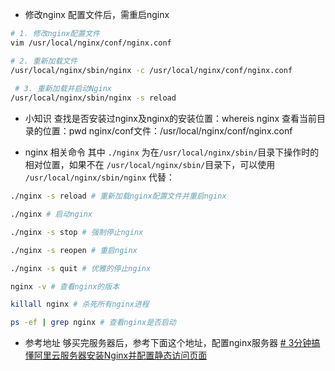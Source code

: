 
- 修改nginx 配置文件后，需重启nginx
```bash
# 1. 修改nginx配置文件
vim /usr/local/nginx/conf/nginx.conf

# 2. 重新加载文件
/usr/local/nginx/sbin/nginx -c /usr/local/nginx/conf/nginx.conf
 
 # 3. 重新加载并启动Nginx
/usr/local/nginx/sbin/nginx -s reload
```

- 小知识
查找是否安装过nginx及nginx的安装位置：whereis nginx
查看当前目录的位置：pwd
nginx/conf文件：/usr/local/nginx/conf/nginx.conf


- nginx 相关命令
其中 `./nginx` 为在`/usr/local/nginx/sbin/`目录下操作时的相对位置，如果不在 `/usr/local/nginx/sbin/`目录下，可以使用 ` /usr/local/nginx/sbin/nginx` 代替：
```bash
./nginx -s reload # 重新加载nginx配置文件并重启nginx

./nginx # 启动nginx

./nginx -s stop # 强制停止nginx

./nginx -s reopen # 重启nginx

./nginx -s quit # 优雅的停止nginx

nginx -v # 查看nginx的版本

killall nginx # 杀死所有nginx进程

ps -ef | grep nginx # 查看nginx是否启动
```


- 参考地址
够买完服务器后，参考下面这个地址，配置nginx服务器
[# 3分钟搞懂阿里云服务器安装Nginx并配置静态访问页面](https://developer.aliyun.com/article/933711)